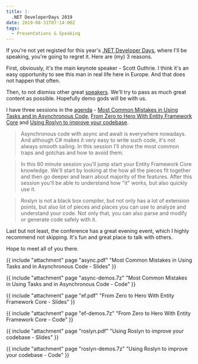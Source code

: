 ```yaml
---
title: |-
  .NET DeveloperDays 2019
date: 2019-08-31T07:14:00Z
tags:
  - Presentations & Speaking
---
```

If you're not yet registed for this year's [.NET Developer Days][1], where I'll be speaking, you're going to regret it. Here are (my) 3 reasons.

<!-- excerpt -->

First, obviously, it's the main keynote speaker - Scott Guthrie. I think it's an easy opportunity to see this man in real life here in Europe. And that does not happen that often.

Then, to not dismiss other great [speakers][2]. We'll try to pass as much great content as possible. Hopefully demo gods will be with us.

I have three sessions in the [agenda][3] - [Most Common Mistakes in Using Tasks and in Asynchronous Code][5], [From Zero to Hero With Entity Framework Core][4] and [Using Roslyn to improve your codebase][6].

> Asynchronous code with async and await is everywhere nowadays. And although C# makes it very easy to write such code, it's not always smooth sailing. In this session I'll show the most common traps and gotchas and how to avoid them.

> In this 60 minute session you'll jump start your Entity Framework Core knowledge. We'll start by looking at the how all the pieces fit together and then go deeper and learn about majority of the features. After this session you'll be able to understand how "it" works, but also quickly use it.

> Roslyn is not a black box compiler, but not only has a lot of extension points, but also lot of pieces and places you can use to analyze and understand your code. Not only that, you can also parse and modify or generate code safely with it.

Last but not least, the conference has a great evening event, which I highly recommend not skipping. It's fun and great place to talk with others.

Hope to meet all of you there.

{{ include "attachment" page "async.pdf" "Most Common Mistakes in Using Tasks and in Asynchronous Code - Slides" }}

{{ include "attachment" page "async-demos.7z" "Most Common Mistakes in Using Tasks and in Asynchronous Code - Code" }}

{{ include "attachment" page "ef.pdf" "From Zero to Hero With Entity Framework Core - Slides" }}

{{ include "attachment" page "ef-demos.7z" "From Zero to Hero With Entity Framework Core - Code" }}

{{ include "attachment" page "roslyn.pdf" "Using Roslyn to improve your codebase - Slides" }}

{{ include "attachment" page "roslyn-demos.7z" "Using Roslyn to improve your codebase - Code" }}

[1]: https://net.developerdays.pl/
[2]: https://net.developerdays.pl/#speakers
[3]: https://net.developerdays.pl/#agenda
[4]: https://net.developerdays.pl/from-zero-to-hero-with-entity-framework-core/
[5]: https://net.developerdays.pl/most-common-mistakes-in-using-tasks-and-in-asynchronous-code/
[6]: https://net.developerdays.pl/using-roslyn-to-improve-your-codebase/